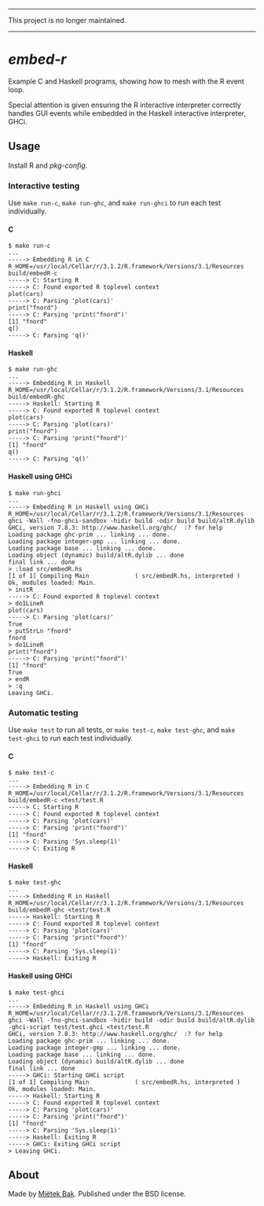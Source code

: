 -------------------------------------------------------------------------------

This project is no longer maintained.

-------------------------------------------------------------------------------


_embed-r_
=========

Example C and Haskell programs, showing how to mesh with the R event loop.

Special attention is given ensuring the R interactive interpreter correctly handles GUI events while embedded in the Haskell interactive interpreter, GHCi.


Usage
-----

Install R and _pkg-config_.


### Interactive testing

Use `make run-c`, `make run-ghc`, and `make run-ghci` to run each test individually.


#### C

```
$ make run-c
...
-----> Embedding R in C
R_HOME=/usr/local/Cellar/r/3.1.2/R.framework/Versions/3.1/Resources build/embedR-c
-----> C: Starting R
-----> C: Found exported R toplevel context
plot(cars)
-----> C: Parsing 'plot(cars)'
print("fnord")
-----> C: Parsing 'print("fnord")'
[1] "fnord"
q()
-----> C: Parsing 'q()'
```


#### Haskell

```
$ make run-ghc
...
-----> Embedding R in Haskell
R_HOME=/usr/local/Cellar/r/3.1.2/R.framework/Versions/3.1/Resources build/embedR-ghc
-----> Haskell: Starting R
-----> C: Found exported R toplevel context
plot(cars)
-----> C: Parsing 'plot(cars)'
print("fnord")
-----> C: Parsing 'print("fnord")'
[1] "fnord"
q()
-----> C: Parsing 'q()'
```


#### Haskell using GHCi

```
$ make run-ghci
...
-----> Embedding R in Haskell using GHCi
R_HOME=/usr/local/Cellar/r/3.1.2/R.framework/Versions/3.1/Resources ghci -Wall -fno-ghci-sandbox -hidir build -odir build build/altR.dylib
GHCi, version 7.8.3: http://www.haskell.org/ghc/  :? for help
Loading package ghc-prim ... linking ... done.
Loading package integer-gmp ... linking ... done.
Loading package base ... linking ... done.
Loading object (dynamic) build/altR.dylib ... done
final link ... done
> :load src/embedR.hs
[1 of 1] Compiling Main             ( src/embedR.hs, interpreted )
Ok, modules loaded: Main.
> initR
-----> C: Found exported R toplevel context
> do1LineR
plot(cars)
-----> C: Parsing 'plot(cars)'
True
> putStrLn "fnord"
fnord
> do1LineR
print("fnord")
-----> C: Parsing 'print("fnord")'
[1] "fnord"
True
> endR
> :q
Leaving GHCi.
```


### Automatic testing

Use `make test` to run all tests, or `make test-c`, `make test-ghc`, and `make test-ghci` to run each test individually.


#### C

```
$ make test-c
...
-----> Embedding R in C
R_HOME=/usr/local/Cellar/r/3.1.2/R.framework/Versions/3.1/Resources build/embedR-c <test/test.R
-----> C: Starting R
-----> C: Found exported R toplevel context
-----> C: Parsing 'plot(cars)'
-----> C: Parsing 'print("fnord")'
[1] "fnord"
-----> C: Parsing 'Sys.sleep(1)'
-----> C: Exiting R
```


#### Haskell

```
$ make test-ghc
...
-----> Embedding R in Haskell
R_HOME=/usr/local/Cellar/r/3.1.2/R.framework/Versions/3.1/Resources build/embedR-ghc <test/test.R
-----> Haskell: Starting R
-----> C: Found exported R toplevel context
-----> C: Parsing 'plot(cars)'
-----> C: Parsing 'print("fnord")'
[1] "fnord"
-----> C: Parsing 'Sys.sleep(1)'
-----> Haskell: Exiting R
```


#### Haskell using GHCi

```
$ make test-ghci
...
-----> Embedding R in Haskell using GHCi
R_HOME=/usr/local/Cellar/r/3.1.2/R.framework/Versions/3.1/Resources ghci -Wall -fno-ghci-sandbox -hidir build -odir build build/altR.dylib -ghci-script test/test.ghci <test/test.R
GHCi, version 7.8.3: http://www.haskell.org/ghc/  :? for help
Loading package ghc-prim ... linking ... done.
Loading package integer-gmp ... linking ... done.
Loading package base ... linking ... done.
Loading object (dynamic) build/altR.dylib ... done
final link ... done
-----> GHCi: Starting GHCi script
[1 of 1] Compiling Main             ( src/embedR.hs, interpreted )
Ok, modules loaded: Main.
-----> Haskell: Starting R
-----> C: Found exported R toplevel context
-----> C: Parsing 'plot(cars)'
-----> C: Parsing 'print("fnord")'
[1] "fnord"
-----> C: Parsing 'Sys.sleep(1)'
-----> Haskell: Exiting R
-----> GHCi: Exiting GHCi script
> Leaving GHCi.
```


About
-----

Made by [Miëtek Bak](https://mietek.io/).  Published under the BSD license.
